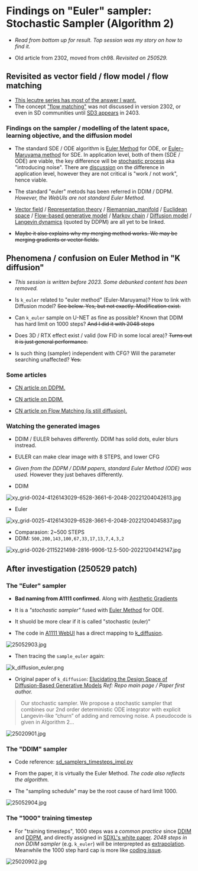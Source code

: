 # Findings on "Euler" sampler: Stochastic Sampler (Algorithm 2) #

- *Read from bottom up for result. Top session was my story on how to find it.*

- Old article from 2302, moved from ch98. *Revisited on 250529.*

## Revisited as vector field / flow model / flow matching ##

- [This lecutre series has most of the answer I want.](https://www.youtube.com/watch?v=KxWkA3KBdRI&ab_channel=StudentsforOpenandUniversalLearning)
- The concept ["flow matching"](https://arxiv.org/abs/2210.02747) was not discussed in version 2302, or even in SD communities until [SD3 appears](https://arxiv.org/abs/2403.03206) in 2403.

### Findings on the sampler / modelling of the latent space, learning objective, and the diffusion model ###

- The standard SDE / ODE algorithm is [Euler Method](https://en.wikipedia.org/wiki/Euler_method) for ODE, or [Euler–Maruyama method](https://en.wikipedia.org/wiki/Euler%E2%80%93Maruyama_method) for SDE. In application level, both of them (SDE / ODE) are viable, the key difference will be [stochastic process](https://en.wikipedia.org/wiki/Stochastic_process) aka "introducing noise". There are [discussion](https://arxiv.org/abs/2311.01410v2) on the difference in application level, however they are not critical is "work / not work", hence viable.

- The standard "euler" metods has been referred in DDIM / DDPM. *However, the WebUIs are not standard Euler Method.*  

- [Vector field](https://en.wikipedia.org/wiki/Vector_field) / [Representation theory](https://en.wikipedia.org/wiki/Representation_theory) / [Riemannian_manifold](https://en.wikipedia.org/wiki/Riemannian_manifold) / [Euclidean space](https://en.wikipedia.org/wiki/Euclidean_space) / [Flow-based generative model](https://en.wikipedia.org/wiki/Flow-based_generative_model) / [Markov chain](https://en.wikipedia.org/wiki/Markov_chain) / [Diffusion model](https://en.wikipedia.org/wiki/Diffusion_model) / [Langevin dynamics](https://en.wikipedia.org/wiki/Langevin_dynamics) (quoted by DDPM) are all yet to be linked.

- ~~Maybe it also explains why my merging method works. We may be merging gradients or vector fields.~~

## Phenomena / confusion on Euler Method in "K diffusion" ##

- *This session is written before 2023. Some debunked content has been removed.*

- Is `k_euler` related to "euler method" (Euler-Maruyama)? How to link with Diffusion model? ~~See below. Yes, but not exactly. Modification exist.~~
- Can `k_euler` sample on U-NET as fine as possible? Known that DDIM has hard limit on 1000 steps? ~~And I did it with 2048 steps~~
- Does 3D / RTX effect exist / valid (low FID in some local area)? ~~Turns out it is just general performance.~~  
- Is such thing (sampler) independent with CFG? Will the parameter searching unaffected? ~~Yes.~~

### Some articles ###

- [CN article on DDPM.](https://zhuanlan.zhihu.com/p/563661713)

- [CN article on DDIM.](https://zhuanlan.zhihu.com/p/565698027)

- [CN article on Flow Matching (is still diffusion).](https://zhuanlan.zhihu.com/p/685921518)

### Watching the generated images ###

- DDIM / EULER behaves differently. DDIM has solid dots, euler blurs instread.
- EULER can make clear image with 8 STEPS, and lower CFG
- *Given from the DDPM / DDIM papers, standard Euler Method (ODE) was used.* However they just behaves differently.

- DDIM

![xy_grid-0024-4126143029-6528-3661-6-2048-20221204042613.jpg](img/xy_grid-0024-4126143029-6528-3661-6-2048-20221204042613.jpg)

- Euler

![xy_grid-0025-4126143029-6528-3661-6-2048-20221204045837.jpg](img/xy_grid-0025-4126143029-6528-3661-6-2048-20221204045837.jpg)

- Comparasion: 2~500 STEPS
- DDIM: `500,200,143,100,67,33,17,13,7,4,3,2`

![xy_grid-0026-2115221498-2816-9906-12.5-500-20221204142147.jpg](img/xy_grid-0026-2115221498-2816-9906-12.5-500-20221204142147.jpg)

## After investigation (250529 patch) ##

### The "Euler" sampler ###

- **Bad naming from A1111 confirmed.** Along with [Aesthetic Gradients](./ag.md)

- It is a *"stochastic sampler"* fused with [Euler Method](https://en.wikipedia.org/wiki/Euler_method) for ODE.

- It shuold be more clear if it is called "stochastic (euler)"

- The code in [A1111 WebUI](https://github.com/AUTOMATIC1111/stable-diffusion-webui/blob/master/modules/sd_samplers_kdiffusion.py) has a direct mapping to [k_diffusion](https://github.com/crowsonkb/k-diffusion/blob/master/k_diffusion/sampling.py).

![25052903.jpg](img/25052903.jpg)

- Then tracing the `sample_euler` again:

![k_diffusion_euler.png](img/k_diffusion_euler.png)

- Original paper of `k_diffusion`: [Elucidating the Design Space of Diffusion-Based Generative Models](https://arxiv.org/abs/2206.00364) *Ref: Repo main page / Paper first author.*

> Our stochastic sampler. We propose a stochastic sampler that combines our 2nd order deterministic ODE integrator with explicit Langevin-like “churn” of adding and removing noise. A pseudocode is given in Algorithm 2...

![25020901.jpg](./img/25052901.jpg)

### The "DDIM" sampler ###

- Code reference: [sd_samplers_timesteps_impl.py](https://github.com/AUTOMATIC1111/stable-diffusion-webui/blob/master/modules/sd_samplers_timesteps_impl.py)

- From the paper, it is virtually the Euler Method. *The code also reflects the algorithm.*

- The "sampling schedule" may be the root cause of hard limit 1000.

![25052904.jpg](./img/25052904.jpg)

### The "1000" training timestep ###

- For "training timesteps", 1000 steps was a *common practice* since [DDIM](https://arxiv.org/abs/2010.02502) and [DDPM](https://arxiv.org/abs/2006.11239), and directly assigned in [SDXL's white paper](https://arxiv.org/abs/2307.01952). *2048 steps in non DDIM sampler* (e.g. `k_euler`) will be interprepted as [extrapolation](https://en.wikipedia.org/wiki/Extrapolation). Meanwhile the 1000 step hard cap is more like [coding issue](https://github.com/huggingface/diffusers/issues/10003).

![25020902.jpg](./img/25052902.jpg)
